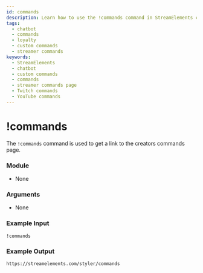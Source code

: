 ```yaml
---
id: commands 
description: Learn how to use the !commands command in StreamElements chatbot to display a link to the creator's custom commands page. Easily access all available commands.
tags:
  - chatbot
  - commands
  - loyalty
  - custom commands
  - streamer commands
keywords:
  - StreamElements
  - chatbot
  - custom commands
  - commands
  - streamer commands page
  - Twitch commands
  - YouTube commands
---
```

# !commands

The `!commands` command is used to get a link to the creators commands page.

### Module

- None

### Arguments

- None

### Example Input

```
!commands
```

### Example Output

```
https://streamelements.com/styler/commands
```
